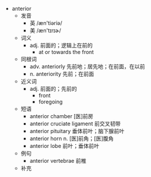 - anterior
  - 发音
    - 英 /æn'tiəriə/
    - 美 /æn'tɪrɪɚ/
  - 词义
    - adj. 前面的；逻辑上在前的
      - at or towards the front
  - 同根词
    - adv. anteriorly 先前地；居先地；在前面，在以前
    - n. anteriority 先前；在前面
  - 近义词
    - adj. 前面的；先前的
      - front
      - foregoing
  - 短语
    - anterior chamber [医]前房
    - anterior cruciate ligament 前交叉韧带
    - anterior pituitary 垂体前叶；脑下腺前叶
    - anterior horn n. [医]前角；[医]腹角
    - anterior lobe 前叶；垂体前叶
  - 例句
    - anterior vertebrae 前椎
  - 补充